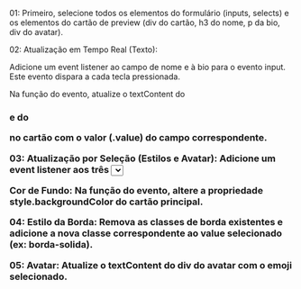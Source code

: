 01: Primeiro, selecione todos os elementos do formulário (inputs, selects) e os elementos do cartão de preview (div do cartão, h3 do nome, p da bio, div do avatar).

02: Atualização em Tempo Real (Texto):

Adicione um event listener ao campo de nome e à bio para o evento input. Este evento dispara a cada tecla pressionada.

Na função do evento, atualize o textContent do <h3> e do <p> no cartão com o valor (.value) do campo correspondente.

03: Atualização por Seleção (Estilos e Avatar):
Adicione um event listener aos três <select> (cor, borda e avatar) para o evento change.

Cor de Fundo: Na função do evento, altere a propriedade style.backgroundColor do cartão principal.

04: Estilo da Borda: Remova as classes de borda existentes e adicione a nova classe correspondente ao value selecionado (ex: borda-solida).

05: Avatar: Atualize o textContent do div do avatar com o emoji selecionado.
